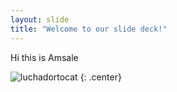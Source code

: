 ```yaml
---
layout: slide
title: "Welcome to our slide deck!"
---
```



Hi this is Amsale


![luchadortocat](https://octodex.github.com/images/luchadortocat.png)
{: .center}
